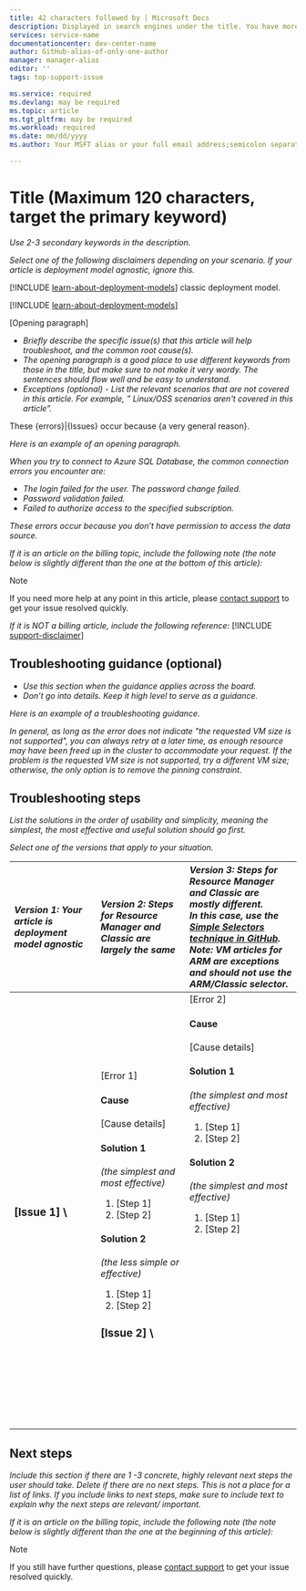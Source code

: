 ```yaml
---
title: 42 characters followed by | Microsoft Docs
description: Displayed in search engines under the title. You have more room here, use more keywords and a more descriptive explanation than the title
services: service-name
documentationcenter: dev-center-name
author: GitHub-alias-of-only-one-author
manager: manager-alias
editor: ''
tags: top-support-issue

ms.service: required
ms.devlang: may be required
ms.topic: article
ms.tgt_pltfrm: may be required
ms.workload: required
ms.date: mm/dd/yyyy
ms.author: Your MSFT alias or your full email address;semicolon separates two or more

---
```

# Title (Maximum 120 characters, target the primary keyword)
*Use 2-3 secondary keywords in the description.*

*Select one of the following disclaimers depending on your scenario. If your article is deployment model agnostic, ignore this.*

[!INCLUDE [learn-about-deployment-models](../../includes/learn-about-deployment-models-rm-include.md)] classic deployment model.

[!INCLUDE [learn-about-deployment-models](../../includes/learn-about-deployment-models-both-include.md)]

[Opening paragraph]

* *Briefly describe the specific issue(s) that this article will help troubleshoot, and the common root cause(s).*
* *The opening paragraph is a good place to use different keywords from those in the title, but make sure to not make it very wordy. The sentences should flow well and be easy to understand.*
* *Exceptions (optional) - List the relevant scenarios that are not covered in this article. For example, ” Linux/OSS scenarios aren't covered in this article”.*

These {errors}|{Issues} occur because {a very general reason}.

*Here is an example of an opening paragraph.*

*When you try to connect to Azure SQL Database, the common connection errors you encounter are:*

* *The login failed for the user. The password change failed.*
* *Password validation failed.*
* *Failed to authorize access to the specified subscription.*

*These errors occur because you don’t have permission to access the data source.*

*If it is an article on the billing topic, include the following note (the note below is slightly different than the one at the bottom of this article):*

> [!NOTE]
> If you need more help at any point in this article, please [contact support](https://portal.azure.com/?#blade/Microsoft_Azure_Support/HelpAndSupportBlade) to get your issue resolved quickly.
> 
> 

*If it is NOT a billing article, include the following reference:*
[!INCLUDE [support-disclaimer](../../includes/support-disclaimer.md)]

## Troubleshooting guidance (optional)
* *Use this section when the guidance applies across the board.*
* *Don’t go into details. Keep it high level to serve as a guidance.*

*Here is an example of a troubleshooting guidance.*

*In general, as long as the error does not indicate "the requested VM size is not supported", you can always retry at a later time, as enough resource may have been freed up in the cluster to accommodate your request. If the problem is the requested VM size is not supported, try a different VM size; otherwise, the only option is to remove the pinning constraint.*

## Troubleshooting steps
*List the solutions in the order of usability and simplicity, meaning the simplest, the most effective and useful solution should go first.*

*Select one of the versions that apply to your situation.*

| <em>Version 1: Your article is deployment model agnostic</em> | <em>Version 2: Steps for Resource Manager and Classic are largely the same</em> | <em>Version 3: Steps for Resource Manager and Classic are mostly different. <br />In this case, use the <a href="https://github.com/Azure/azure-content-pr/blob/master/contributor-guide/custom-markdown-extensions.md#simple-selectors">Simple Selectors technique in GitHub</a>. <br />Note: VM articles for ARM are exceptions and should not use the ARM/Classic selector.</em> |
|:--- |:--- |:--- |
| <p><h3>[Issue 1] \ |[Error 1]</h3><h4>Cause</h4>[Cause details]</p><p><h4>Solution 1</h4><em>(the simplest and most effective)</em></p><ol><li>[Step 1]</li><li>[Step 2]</li></ol><p><h4>Solution 2</h4><em>(the less simple or effective)</em></p><ol><li>[Step 1]</li><li>[Step 2]</li></ol><p><h3>[Issue 2] \ |[Error 2]</h3><h4>Cause</h4>[Cause details]</p><p><h4>Solution 1</h4><em>(the simplest and most effective)</em></p><ol><li>[Step 1]</li><li>[Step 2]</li></ol><p><h4>Solution 2</h4><em>(the simplest and most effective)</em></p><ol><li>[Step 1]</li><li>[Step 2]</li></ol><br /><br /><br /><br /><br /><br /><br /><br /><br /><br /><br /><br /><br /><br /><br /><br /> |

## Next steps
*Include this section if there are 1 -3 concrete, highly relevant next steps the user should take. Delete if there are no next steps. This is not a place for a list of links. If you include links to next steps, make sure to include text to explain why the next steps are relevant/ important.*

*If it is an article on the billing topic, include the following note (the note below is slightly different than the one at the beginning of this article):*

> [!NOTE]
> If you still have further questions, please [contact support](https://portal.azure.com/?#blade/Microsoft_Azure_Support/HelpAndSupportBlade) to get your issue resolved quickly.
> 
> 


